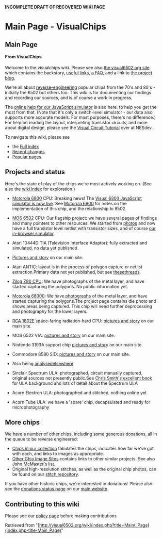**INCOMPLETE DRAFT OF RECOVERED WIKI PAGE**

# Main Page - VisualChips

## Main Page

#### From VisualChips

Welcome to the visualchips wiki.  Please see also [the visual6502.org site](http://visual6502.org) which contains the backstory, [useful links](http://visual6502.org/links.html), [a FAQ](http://visual6502.org/faq.html), and a link to [the project blog](http://blog.visual6502.org/).

We're all about [reverse-engineering](index.php-title-The_reverse_engineering_process) popular chips from the 70's and 80's - initially the 6502 but others too. This wiki is for documenting our findings and recording our sources, and is of course a work in progress.

The [online help for our JavaScript simulator](index.php-title-JssimUserHelp) is also here, to help you get the most from that. (Note that it's only a switch-level simulator - our data also supports more accurate models. For most purposes, there's no difference.) For help on reading the layout, interpreting transistor circuits, and more about digital design, please see the [Visual Circuit Tutorial](http://wiki.nesdev.com/w/index.php/Visual_circuit_tutorial) over at NESdev.

To navigate this wiki, please see

- the [Full index](index.php-title-Special-AllPages)
- [Recent changes](index.php-title-Special-RecentChanges)
- [Popular pages](index.php-title-Special-PopularPages)

## Projects and status

Here's the state of play of the chips we're most actively working on. (See also the [wiki index](index.php-title-Special-AllPages) for exploration.)

- [Motorola 6800](index.php-title-Motorola_6800) CPU: Breaking news! The [Visual 6800 JavaScript simulator is now live](http://visual6502.org/JSSim/expert-6800.html). See [Motorola 6800](index.php-title-Motorola_6800) for notes on the implementation of this chip, and the relationship to 6502.

- [MOS 6502](index.php-title-MOS_6502) CPU: Our flagship project: we have several pages of findings and many pointers to other resources. We started from [photos](index.php-title-Photos_of_MOS_6502D) and now have a full transistor level netlist with transistor sizes, and of course [our in-browser simulator](http://visual6502.org/JSSim/expert.html?nosim=t&label=PLA,100,1169,2328,8393,934&label=Datapath,100,2143,8820,7676,5689&label=Control,100,3333,4083).

- Atari 10444D TIA (Television Interface Adaptor): fully extracted and simulated, no data yet published.
- [Pictures and story](http://visual6502.org/images/pages/Atari_10444D_TIA.html) on our main site.

- Atari ANTIC: layout is in the process of polygon capture or netlist extraction.Primary data not yet published, but see [these](http://www.atariage.com/forums/topic/172580-antic-decap-and-reverse-engineering/)[threads](http://www.atariage.com/forums/topic/136706-internal-antic-and-gtia-schematics/).

- [Zilog Z80 CPU](index.php-title-Z8400): We have photographs of the metal layer, and have started capturing the polygons.  No public information yet.

- [Motorola 68000](index.php-title-Motorola_68000): We have [photographs](http://visual6502.org/images/pages/Motorola_68000.html) of the metal layer, and have started capturing the polygons.The project page contains die photo and shows areas being captured. This chip will need further deprocessing and photography for the lower layers.

- [RCA 1802E](index.php-title-RCA_1802E) space-faring radiation-hard CPU: [pictures and story](http://visual6502.org/images/pages/RCA_1802.html) on our main site.

- MOS 6522 VIA: [pictures and story](http://visual6502.org/images/pages/MOS_6522.html) on our main site.

- Nintendo 3193A support chip [pictures and story](http://visual6502.org/images/pages/Nintendo_3193A.html) on our main site.

- Commodore 8580 SID: [pictures and story](http://visual6502.org/images/pages/Commodore_8580_SID.html) on our main site.
- Also being [analysed](http://oms.wmhost.com/misc/)[elsewhere](http://oms.wmhost.com/misc/IMPORTANT!.htm)

- Sinclair Spectrum ULA: photographed, circuit manually captured, original sources not presently public.See [Chris Smith's excellent book](http://www.zxdesign.info/book/) for ULA background and lots of detail about the Spectrum ULA

- Acorn Electron ULA: photographed and stitched, nothing online yet

- Acorn Tube ULA: we have a 'spare' chip, decapsulated and ready for microphotography

## More chips

We have a number of other chips, including some generous donations, all in the queue to be reverse engineered:

- [Chips in our collection](index.php-title-Chips_in_our_collection) tabulates the chips, indicates how far we've got with each, and links to images as appropriate.
- [Other Chip Image Sites](index.php-title-Other_Chip_Image_Sites) contains links to other similar projects. See also [John McMaster's list](https://siliconpr0n.org/archive/doku.php?id=digitized).
- Original high-resolution stitches, as well as the original chip photos, can be found on our [stitch repository](http://uxul.org/~noname/visual6502/).

If you have other historic chips, we're interested in donations! Please also see the [donations status page](http://visual6502.org/donate_hw.html) on our [main website](http://visual6502.org).

## Contributing to this wiki

Please see our [policy page](index.php-title-WikiContributionPolicy) before making contributions

Retrieved from "[http://visual6502.org/wiki/index.php?title=Main\_Page](index.php-title-Main_Page)"


